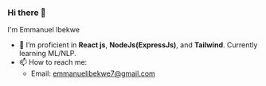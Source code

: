 ### Hi there 👋
I'm Emmanuel Ibekwe
- 🌱 I’m proficient in **React js**, **NodeJs(ExpressJs)**, and **Tailwind**. Currently learning ML/NLP.
- 📫 How to reach me: 
    - Email: emmanuelibekwe7@gmail.com

